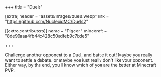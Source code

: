 +++
title = "Duels"

[extra]
header = "assets/images/duels.webp"
link = "https://github.com/NucleoidMC/Duels2"

[[extra.contributors]]
name = "Pigeon"
minecraft = "8de99aaa4fb44c428c50adfeb9c7bde5"

+++

Challenge another opponent to a Duel, and battle it out! Maybe you really want to settle a debate, or maybe you just really don't like your opponent. Either way, by the end, you'll know which of you are the better at Minecraft PVP.
